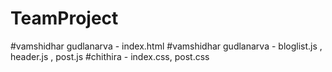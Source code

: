 # TeamProject
#vamshidhar gudlanarva - index.html
#vamshidhar gudlanarva - bloglist.js , header.js , post.js
#chithira - index.css, post.css
